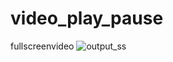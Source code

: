 # video_play_pause
 fullscreenvideo
![output_ss](https://github.com/shyambutani1/video_play_pause/assets/139098445/38cc1531-de54-4747-af6a-7b49c27a6b4b)
